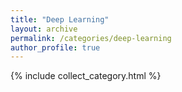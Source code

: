 ```yaml
---
title: "Deep Learning"
layout: archive
permalink: /categories/deep-learning
author_profile: true
---
```


{% include collect_category.html %}